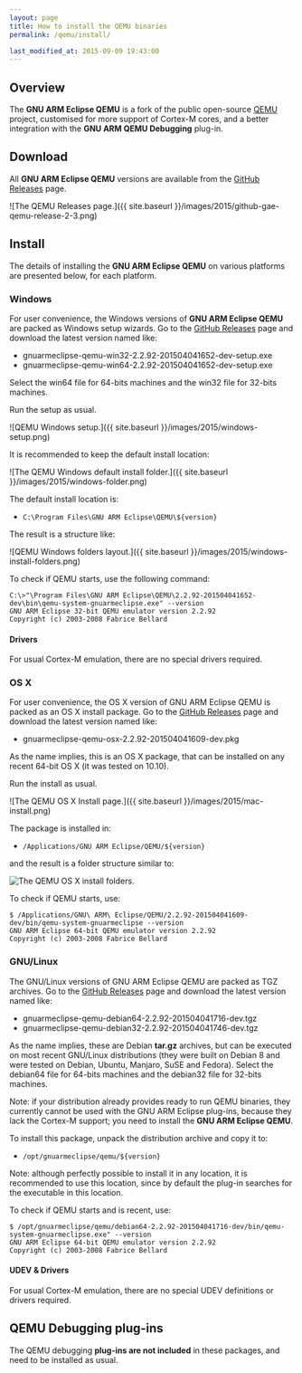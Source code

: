 ```yaml
---
layout: page
title: How to install the QEMU binaries
permalink: /qemu/install/

last_modified_at: 2015-09-09 19:43:00
---
```


## Overview

The **GNU ARM Eclipse QEMU** is a fork of the public open-source [QEMU](http://wiki.qemu.org/Main_Page) project, customised for more support of Cortex-M cores, and a better integration with the **GNU ARM QEMU Debugging** plug-in.

## Download

All **GNU ARM Eclipse QEMU** versions are available from the [GitHub Releases](https://github.com/gnuarmeclipse/qemu/releases) page. 

![The QEMU Releases page.]({{ site.baseurl }}/images/2015/github-gae-qemu-release-2-3.png)

## Install

The details of installing the **GNU ARM Eclipse QEMU** on various platforms are presented below, for each platform.

### Windows

For user convenience, the Windows versions of **GNU ARM Eclipse QEMU** are packed as Windows setup wizards. Go to the [GitHub Releases](https://github.com/gnuarmeclipse/qemu/releases) page and download the latest version named like:

* gnuarmeclipse-qemu-win32-2.2.92-201504041652-dev-setup.exe
* gnuarmeclipse-qemu-win64-2.2.92-201504041652-dev-setup.exe

Select the win64 file for 64-bits machines and the win32 file for 32-bits machines.

Run the setup as usual.

![QEMU Windows setup.]({{ site.baseurl }}/images/2015/windows-setup.png)

It is recommended to keep the default install location:

![The QEMU Windows default install folder.]({{ site.baseurl }}/images/2015/windows-folder.png)

The default install location is:

* `C:\Program Files\GNU ARM Eclipse\QEMU\${version}`

The result is a structure like:

![QEMU Windows folders layout.]({{ site.baseurl }}/images/2015/windows-install-folders.png)

To check if QEMU starts, use the following command:

	C:\>"\Program Files\GNU ARM Eclipse\QEMU\2.2.92-201504041652-dev\bin\qemu-system-gnuarmeclipse.exe" --version
	GNU ARM Eclipse 32-bit QEMU emulator version 2.2.92
	Copyright (c) 2003-2008 Fabrice Bellard

#### Drivers
For usual Cortex-M emulation, there are no special drivers required.

### OS X

For user convenience, the OS X version of GNU ARM Eclipse QEMU is packed as an OS X install package. Go to the [GitHub Releases](https://github.com/gnuarmeclipse/qemu/releases) page and download the latest version named like:

* gnuarmeclipse-qemu-osx-2.2.92-201504041609-dev.pkg

As the name implies, this is an OS X package, that can be installed on any recent 64-bit OS X (it was tested on 10.10).

Run the install as usual.

![The QEMU OS X Install page.]({{ site.baseurl }}/images/2015/mac-install.png)

The package is installed in:

* `/Applications/GNU ARM Eclipse/QEMU/${version}`

and the result is a folder structure similar to:

![The QEMU OS X install folders.](https://github.com/gnuarmeclipse/qemu/wiki/images/2015/mac-install-folders.png)

To check if QEMU starts, use:

	$ /Applications/GNU\ ARM\ Eclipse/QEMU/2.2.92-201504041609-dev/bin/qemu-system-gnuarmeclipse --version
	GNU ARM Eclipse 64-bit QEMU emulator version 2.2.92
	Copyright (c) 2003-2008 Fabrice Bellard

### GNU/Linux

The GNU/Linux versions of GNU ARM Eclipse QEMU are packed as TGZ archives. Go to the [GitHub Releases](https://github.com/gnuarmeclipse/qemu/releases) page and download the latest version named like:

* gnuarmeclipse-qemu-debian64-2.2.92-201504041716-dev.tgz
* gnuarmeclipse-qemu-debian32-2.2.92-201504041746-dev.tgz

As the name implies, these are Debian **tar.gz** archives, but can be executed on most recent GNU/Linux distributions (they were built on Debian 8 and were tested on Debian, Ubuntu, Manjaro, SuSE and Fedora). Select the debian64 file for 64-bits machines and the debian32 file for 32-bits machines.

Note: if your distribution already provides ready to run QEMU binaries, they currently cannot be used with the GNU ARM Eclipse plug-ins, because they lack the Cortex-M support; you need to install the **GNU ARM Eclipse QEMU**.

To install this package, unpack the distribution archive and copy it to:

* `/opt/gnuarmeclipse/qemu/${version}`

Note: although perfectly possible to install it in any location, it is recommended to use this location, since by default the plug-in searches for the executable in this location.

To check if QEMU starts and is recent, use:


	$ /opt/gnuarmeclipse/qemu/debian64-2.2.92-201504041716-dev/bin/qemu-system-gnuarmeclipse.exe" --version
	GNU ARM Eclipse 64-bit QEMU emulator version 2.2.92
	Copyright (c) 2003-2008 Fabrice Bellard

#### UDEV & Drivers

For usual Cortex-M emulation, there are no special UDEV definitions or drivers required.

## QEMU Debugging plug-ins

The QEMU debugging **plug-ins are not included** in these packages, and need to be installed as usual.

